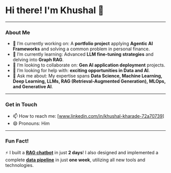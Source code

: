 # Hi there! I'm Khushal 👋

---

### About Me

- 🔭 I’m currently working on: A **portfolio project** applying **Agentic AI Frameworks** and solving a common problem in personal finance.
- 🌱 I’m currently learning: Advanced **LLM fine-tuning strategies** and delving into **Graph RAG**.
- 👯 I’m looking to collaborate on: **Gen AI application deployment** projects.
- 🤔 I’m looking for help with: **exciting opportunities in Data and AI**.
- 💬 Ask me about: My expertise spans **Data Science, Machine Learning, Deep Learning, LLMs, RAG (Retrieval-Augmented Generation), MLOps, and Generative AI**.

---

### Get in Touch

- 📫 How to reach me: [www.linkedin.com/in/khushal-kharade-72a70739]
- 😄 Pronouns: Him

---

### Fun Fact!

⚡ I built a [**RAG chatbot**](https://github.com/khushal2911/rta-lmv-chatbot) in just **2 days**! I also designed and implemented a complete [**data pipeline**](https://github.com/khushal2911/GD-ETL-Flow-Batch_Data_Pipeline) in just **one week**, utilizing all new tools and technologies.
